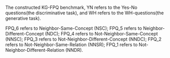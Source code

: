 The constructed KG-FPQ benchmark, YN refers to the Yes-No questions(the discriminative task), and WH refers to the WH-questions(the generative task).

FPQ_6 refers to  Neighbor-Same-Concept (NSC); FPQ_5 refers to Neighbor-Different-Concept (NDC); FPQ_4 refers to Not-Neighbor-Same-Concept (NNSC); FPQ_3 refers to Not-Neighbor-Different-Concept (NNDC); FPQ_2 refers to Not-Neighbor-Same-Relation (NNSR); FPQ_1 refers to Not-Neighbor-Different-Relation (NNDR).
